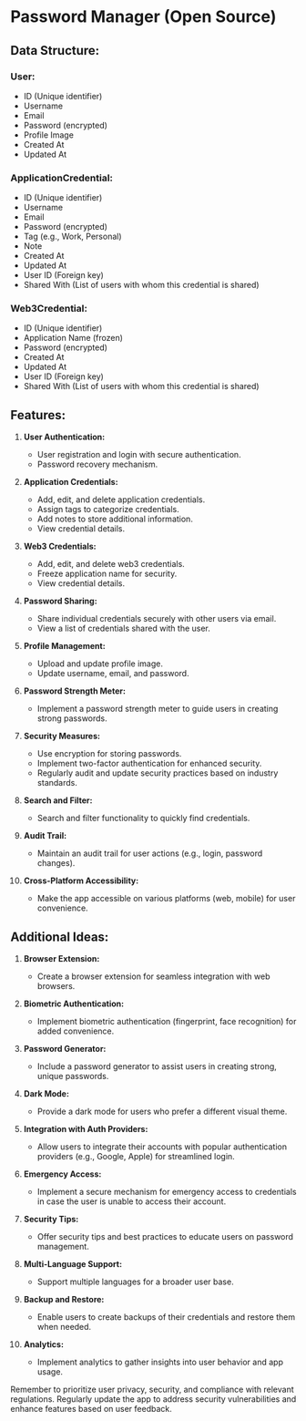 # Password Manager (Open Source)

## Data Structure:

### User:
- ID (Unique identifier)
- Username
- Email
- Password (encrypted)
- Profile Image
- Created At
- Updated At

### ApplicationCredential:
- ID (Unique identifier)
- Username
- Email
- Password (encrypted)
- Tag (e.g., Work, Personal)
- Note
- Created At
- Updated At
- User ID (Foreign key)
- Shared With (List of users with whom this credential is shared)

### Web3Credential:
- ID (Unique identifier)
- Application Name (frozen)
- Password (encrypted)
- Created At
- Updated At
- User ID (Foreign key)
- Shared With (List of users with whom this credential is shared)

## Features:

1. **User Authentication:**
   - User registration and login with secure authentication.
   - Password recovery mechanism.

2. **Application Credentials:**
   - Add, edit, and delete application credentials.
   - Assign tags to categorize credentials.
   - Add notes to store additional information.
   - View credential details.

3. **Web3 Credentials:**
   - Add, edit, and delete web3 credentials.
   - Freeze application name for security.
   - View credential details.

4. **Password Sharing:**
   - Share individual credentials securely with other users via email.
   - View a list of credentials shared with the user.

5. **Profile Management:**
   - Upload and update profile image.
   - Update username, email, and password.

6. **Password Strength Meter:**
   - Implement a password strength meter to guide users in creating strong passwords.

7. **Security Measures:**
   - Use encryption for storing passwords.
   - Implement two-factor authentication for enhanced security.
   - Regularly audit and update security practices based on industry standards.

8. **Search and Filter:**
   - Search and filter functionality to quickly find credentials.

9. **Audit Trail:**
   - Maintain an audit trail for user actions (e.g., login, password changes).

10. **Cross-Platform Accessibility:**
    - Make the app accessible on various platforms (web, mobile) for user convenience.

## Additional Ideas:

1. **Browser Extension:**
   - Create a browser extension for seamless integration with web browsers.

2. **Biometric Authentication:**
   - Implement biometric authentication (fingerprint, face recognition) for added convenience.

3. **Password Generator:**
   - Include a password generator to assist users in creating strong, unique passwords.

4. **Dark Mode:**
   - Provide a dark mode for users who prefer a different visual theme.

5. **Integration with Auth Providers:**
   - Allow users to integrate their accounts with popular authentication providers (e.g., Google, Apple) for streamlined login.

6. **Emergency Access:**
   - Implement a secure mechanism for emergency access to credentials in case the user is unable to access their account.

7. **Security Tips:**
   - Offer security tips and best practices to educate users on password management.

8. **Multi-Language Support:**
   - Support multiple languages for a broader user base.

9. **Backup and Restore:**
   - Enable users to create backups of their credentials and restore them when needed.

10. **Analytics:**
    - Implement analytics to gather insights into user behavior and app usage.

Remember to prioritize user privacy, security, and compliance with relevant regulations. Regularly update the app to address security vulnerabilities and enhance features based on user feedback.
